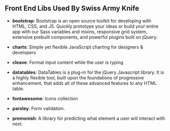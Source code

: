 ## Front End Libs Used By Swiss Army Knife
* **bootstrap**: Bootstrap is an open source toolkit for developing with HTML, CSS, and JS. Quickly prototype your ideas or build your entire app with our Sass variables and mixins, responsive grid system, extensive prebuilt components, and powerful plugins built on jQuery.

* **charts**: Simple yet flexible JavaScript charting for designers & developers

* **cleave**: Format input content while the user is typing

*  **datatables**: DataTables is a plug-in for the jQuery Javascript library. It is a highly flexible tool, built upon the foundations of progressive enhancement, that adds all of these advanced features to any HTML table.

*  **fontawesome**: Icons collection

*  **parsley**: Form validation.

*  **premonish**: A library for predicting what element a user will interact with next.
